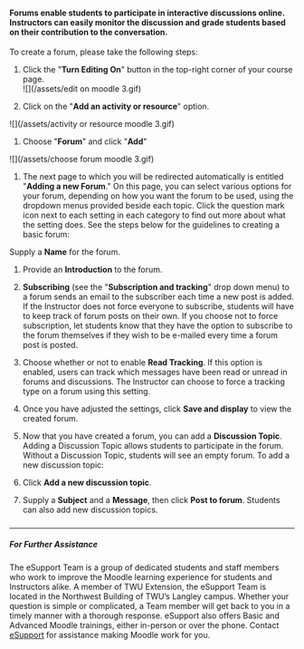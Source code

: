 #### **Forums** enable students to participate in interactive discussions online. Instructors can easily monitor the discussion and grade students based on their contribution to the conversation.

To create a forum, please take the following steps:

1. Click the "**Turn Editing On**" button in the top-right corner of your course page.  
   ![](/assets/edit on moodle 3.gif)

2. Click on the "**Add an activity or resource**" option.

![](/assets/activity or resource moodle 3.gif)

1. Choose "**Forum**" and click "**Add**"

![](/assets/choose forum moodle 3.gif)

1. The next page to which you will be redirected automatically is entitled "**Adding a new Forum**." On this page, you can select various options for your forum, depending on how you want the forum to be used, using the dropdown menus provided beside each topic. Click the question mark icon next to each setting in each category to find out more about what the setting does. See the steps below for the guidelines to creating a basic forum:

Supply a **Name** for the forum.

1. Provide an **Introduction** to the forum.

2. **Subscribing** \(see the "**Subscription and tracking**" drop down menu\) to a forum sends an email to the subscriber each time a new post is added. If the Instructor does not force everyone to subscribe, students will have to keep track of forum posts on their own. If you choose not to force subscription, let students know that they have the option to subscribe to the forum themselves if they wish to be e-mailed every time a forum post is posted.

3. Choose whether or not to enable **Read Tracking**. If this option is enabled, users can track which messages have been read or unread in forums and discussions. The Instructor can choose to force a tracking type on a forum using this setting.

4. Once you have adjusted the settings, click **Save and display** to view the created forum.

1. Now that you have created a forum, you can add a **Discussion Topic**. Adding a Discussion Topic allows students to participate in the forum. Without a Discussion Topic, students will see an empty forum. To add a new discussion topic:

2. Click **Add a new discussion topic**.

3. Supply a **Subject** and a **Message**, then click **Post to forum**. Students can also add new discussion topics.

##### 

---

##### For Further Assistance

The eSupport Team is a group of dedicated students and staff members who work to improve the Moodle learning experience for students and Instructors alike. A member of TWU Extension, the eSupport Team is located in the Northwest Building of TWU’s Langley campus. Whether your question is simple or complicated, a Team member will get back to you in a timely manner with a thorough response. eSupport also offers Basic and Advanced Moodle trainings, either in-person or over the phone. Contact [eSupport](https://trinitywestern.teamdynamix.com/TDClient/Requests/ServiceDet?ID=16141) for assistance making Moodle work for you.

